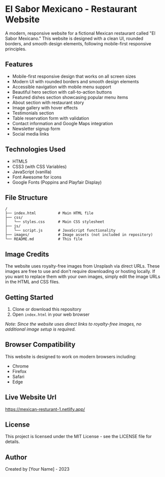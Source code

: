 # El Sabor Mexicano - Restaurant Website

A modern, responsive website for a fictional Mexican restaurant called "El Sabor Mexicano." This website is designed with a clean UI, rounded borders, and smooth design elements, following mobile-first responsive principles.

## Features

- Mobile-first responsive design that works on all screen sizes
- Modern UI with rounded borders and smooth design elements
- Accessible navigation with mobile menu support
- Beautiful hero section with call-to-action buttons
- Featured dishes section showcasing popular menu items
- About section with restaurant story
- Image gallery with hover effects
- Testimonials section
- Table reservation form with validation
- Contact information and Google Maps integration
- Newsletter signup form
- Social media links

## Technologies Used

- HTML5
- CSS3 (with CSS Variables)
- JavaScript (vanilla)
- Font Awesome for icons
- Google Fonts (Poppins and Playfair Display)

## File Structure

```
/
├── index.html          # Main HTML file
├── css/
│   └── styles.css      # Main CSS stylesheet
├── js/
│   └── script.js       # JavaScript functionality
├── images/             # Image assets (not included in repository)
└── README.md           # This file
```

## Image Credits

The website uses royalty-free images from Unsplash via direct URLs. These images are free to use and don't require downloading or hosting locally. If you want to replace them with your own images, simply edit the image URLs in the HTML and CSS files.

## Getting Started

1. Clone or download this repository
2. Open `index.html` in your web browser

*Note: Since the website uses direct links to royalty-free images, no additional image setup is required.*

## Browser Compatibility

This website is designed to work on modern browsers including:
- Chrome
- Firefox
- Safari
- Edge

## Live Website Url

https://mexican-resturant-1.netlify.app/

## License

This project is licensed under the MIT License - see the LICENSE file for details.

## Author

Created by [Your Name] - 2023 